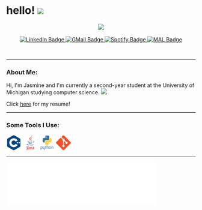 <!-- <h1 align="center">hello!
  <img src="https://media.giphy.com/media/hvRJCLFzcasrR4ia7z/giphy.gif" width="40">
</h1> -->

<h1> hello!
  <img src="https://media.giphy.com/media/hvRJCLFzcasrR4ia7z/giphy.gif" width="40">
</h1>

<p align="center">
    <img src="https://media1.giphy.com/media/v1.Y2lkPTc5MGI3NjExYjZiNTFiNTQ3ZmQwMTc5NGNiZmE2MGI5MThkMDgzOWMyZmQ0ZDBkNSZjdD1z/lnyTxlW69yhGNaHcwr/giphy.gif" width="150"/>
</p>

<div id="badges" align="center">
  <a href="https://www.linkedin.com/in/jasmine-hou1/">
    <img src="https://img.shields.io/badge/LinkedIn-blue?style=for-the-badge&logo=linkedin&logoColor=white" alt="LinkedIn Badge"/>
  </a>
  <a href="mailto:jsmnhou@umich.edu">
    <img src="https://img.shields.io/badge/Gmail-D14836?style=for-the-badge&logo=gmail&logoColor=white" alt="GMail Badge"/>
  </a>
  <a href="https://open.spotify.com/user/ke17fmzadn03r8cr328qxoguo">
    <img src="https://img.shields.io/badge/Spotify-1ED760?&style=for-the-badge&logo=spotify&logoColor=white" alt="Spotify Badge"/>
  </a>
  <a href="https://myanimelist.net/profile/ppozzu">
    <img src="https://img.shields.io/badge/MAL-2E51A2?style=for-the-badge&logo=myanimelist&logoColor=white" alt="MAL Badge"/>
  </a>
</div>

<p align="center">
    <img src="https://komarev.com/ghpvc/?username=jsmnhou&style=flat-square&color=blue" alt=""/>
</p>

---
### About Me:

Hi, I'm Jasmine and I'm currently a second-year student at the University of Michigan studying computer science. <img src="https://media.giphy.com/media/WUlplcMpOCEmTGBtBW/giphy.gif" width="30">

Click [here](https://docs.google.com/gview?url=https://github.com/jsmnhou/jsmnhou/raw/main/resume.pdf&embedded=true) for my resume!

---
### Some Tools I Use:
<p align="left">
<img src="https://raw.githubusercontent.com/devicons/devicon/master/icons/cplusplus/cplusplus-plain.svg" alt="css3" width="40" height="40" />
<img src="https://raw.githubusercontent.com/devicons/devicon/master/icons/java/java-original-wordmark.svg" alt="java" width="40" height="40" />
<img src="https://raw.githubusercontent.com/devicons/devicon/master/icons/python/python-original-wordmark.svg" alt="python" width="40" height="40" />
<img src="https://raw.githubusercontent.com/devicons/devicon/master/icons/git/git-plain.svg" alt="nginx" width="40" height="40" />
</p>

---
<p align="left">
  <img src="/github-metrics.svg" alt="Metrics" width="400">
</p>

<!-- 
<div id="header" align="center">
    <img src="https://github-readme-stats.vercel.app/api?username=jsmnhou&show_icons=true&count_private=true&theme=dark" alt="jsmnhou" />
<div> -->

